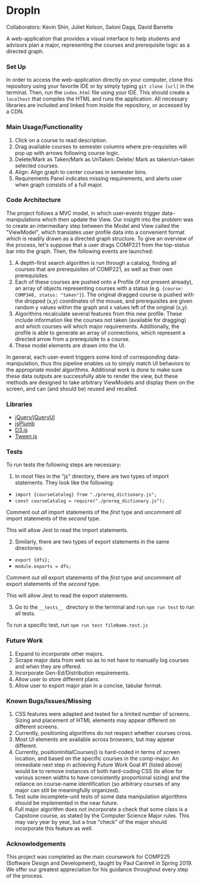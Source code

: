 # DropIn

Collaborators: Kevin Shin, Juliet Kelson, Saloni Daga, David Barrette

A web-application that provides a visual interface to help students and advisors plan a major, representing the courses and prerequisite logic as a directed graph. 

### Set Up
In order to access the web-application directly on your computer, clone this repository using your favorite IDE or by simply typing `git clone [url]` in the terminal. Then, run the `index.html` file using your IDE. This should create a `localhost` that compiles the HTML and runs the application. All necessary libraries are included and linked from inside the repository, or accessed by a CDN.

### Main Usage/Functionality

1. Click on a course to read description.
2. Drag available courses to semester columns where pre-requisites will pop up with arrows following course logic.
3. Delete/Mark as Taken/Mark as UnTaken: Delete/ Mark as taken/un-taken selected courses.
4. Align: Align graph to center courses in semester bins.
5. Requirements Panel indicates missing requirements, and alerts user when graph consists of a full major. 

### Code Architecture

The project follows a MVC model, in which user-events trigger data-manipulations which then update the View. Our insight into the problem was to create an intermediary step between the Model and View called the "ViewModel", which translates user profile data into a convenient format which is readily drawn as a directed graph structure. To give an overview of the process, let's suppose that a user drags COMP221 from the top-status bar into the graph. Then, the following events are launched:
1. A depth-first search algorithm is run through a catalog, finding all courses that are prerequisites of COMP221, as well as their own prerequisites.
2. Each of these courses are pushed onto a Profile (if not present already), an array of objects representing courses with a status (e.g. `{course: COMP340, status: "taken"}`). The original dragged course is pushed with the dropped (x,y) coordinates of the mouse, and prerequisites are given random y values within the graph and x values left of the original (x,y). 
3. Algorithms recalculate several features from this new profile. These include information like the courses not taken (available for dragging) and which courses will which major requirements. Additionally, the profile is able to generate an array of connections, which represent a directed arrow from a prerequisite to a course. 
4. These model elements are drawn into the UI. 

In general, each user-event triggers some kind of corresponding data-manipulation, thus this pipeline enables us to simply match UI behaviors to the appropriate model algorithms. Additional work is done to make sure these data outputs are successfully able to render the view, but these methods are designed to take arbitrary ViewModels and display them on the screen, and can (and should be) reused and recalled.

### Libraries
- [jQuery/jQueryUI](https://jquery.com/)
- [jsPlumb](https://jsplumbtoolkit.com/)
- [D3.js](https://d3js.org/)
- [Tween.js](https://github.com/tweenjs/tween.js/)

### Tests
To run tests the following steps are necessary:
1. In most files in the "js" directory, there are two types of import statements.  They look like the following:

* `import {courseCatalog} from "./prereq_dictionary.js";`
* `const courseCatalog = require("./prereq_dictionary.js");`

Comment out _all_ import statements of the _first_ type and uncomment _all_ import statements of the _second_ type.

This will allow Jest to read the import statements.

2. Similarly, there are two types of export statements in the same directories:
* `export {dfs};`
* `module.exports = dfs;`

Comment out _all_ export statements of the _first_ type and uncomment _all_ export statements of the _second_ type.

This will allow Jest to read the export statements.

3. Go to the `__tests__ `directory in the terminal and run `npm run test` to run all tests.

To run a specific test, run `npm run test fileName.test.js`

### Future Work
1. Expand to incorporate other majors.
2. Scrape major data from web so as to not have to manually log courses and when they are offered.
3. Incorporate Gen-Ed/Distribution requirements. 
4. Allow user to store different plans.
5. Allow user to export major plan in a concise, tabular format.

### Known Bugs/Issues/Missing
1. CSS features were adapted and tested for a limited number of screens. Sizing and placement of HTML elements may appear different on different screens.
2. Currently, positioning algorithms do not respect whether courses cross.
3. Most UI elements are available across browsers, but may appear different.
4. Currently, positionInitialCourses() is hard-coded in terms of screen location, and based on the specific courses in the comp-major. An immediate next step in achieving Future Work Goal #1 (listed above) would be to remove instances of both hard-coding CSS (to allow for various screen widths to have consistently proportional sizing) and the reliance on course-name identification (so arbitrary courses of any major can still be meaningfully organized). 
5. Test suite incomplete–unit tests of some data manipulation algorithms should be implemented in the near future. 
6. Full major algorithm does not incorporate a check that some class is a Capstone course, as stated by the Computer Science Major rules. This may vary year by year, but a true "check" of the major should incorporate this feature as well. 

### Acknowledgements 
This project was completed as the main coursework for COMP225 (Software Design and Development), taught by Paul Cantrell in Spring 2019. We offer our greatest appreciation for his guidance throughout every step of the process. 


